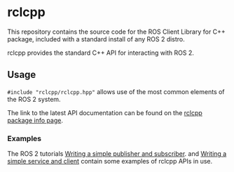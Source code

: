 # rclcpp

This repository contains the source code for the ROS Client Library for C++ package, included with a standard install of any ROS 2 distro.

rclcpp provides the standard C++ API for interacting with ROS 2.

## Usage

`#include "rclcpp/rclcpp.hpp"` allows use of the most common elements of the ROS 2 system.

The link to the latest API documentation can be found on the [rclcpp package info page](https://docs.ros.org/en/rolling/p/rclcpp).


### Examples

The ROS 2 tutorials [Writing a simple publisher and subscriber](https://docs.ros.org/en/rolling/Tutorials/Writing-A-Simple-Cpp-Publisher-And-Subscriber.html).
and [Writing a simple service and client](https://docs.ros.org/en/rolling/Tutorials/Writing-A-Simple-Cpp-Service-And-Client.html)
contain some examples of rclcpp APIs in use.

